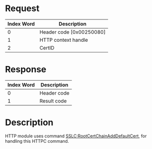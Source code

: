 # Request

| Index Word | Description                |
|------------|----------------------------|
| 0          | Header code \[0x00250080\] |
| 1          | HTTP context handle        |
| 2          | CertID                     |

# Response

| Index Word | Description |
|------------|-------------|
| 0          | Header code |
| 1          | Result code |

# Description

HTTP module uses command
[SSLC:RootCertChainAddDefaultCert](SSLC:RootCertChainAddDefaultCert "wikilink"),
for handling this HTTPC command.